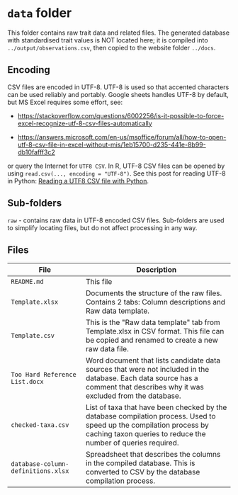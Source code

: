 # `data` folder

This folder contains raw trait data and related files. The generated database with standardised trait values is NOT located here; it is compiled into `../output/observations.csv`, then copied to the website folder `../docs`.

## Encoding

CSV files are encoded in UTF-8. UTF-8 is used so that accented
characters can be used reliably and portably.  Google sheets handles
UTF-8 by default, but MS Excel requires some effort, see:

- https://stackoverflow.com/questions/6002256/is-it-possible-to-force-excel-recognize-utf-8-csv-files-automatically

- https://answers.microsoft.com/en-us/msoffice/forum/all/how-to-open-utf-8-csv-file-in-excel-without-mis/1eb15700-d235-441e-8b99-db10fafff3c2

or query the Internet for `UTF8 CSV`.  In R, UTF-8 CSV files can be
opened by using `read.csv(..., encoding = "UTF-8")`. See this post for
reading UTF-8 in Python: [Reading a UTF8 CSV file with
Python](https://stackoverflow.com/questions/904041/reading-a-utf8-csv-file-with-python).


## Sub-folders

`raw` - contains raw data in UTF-8 encoded CSV files. Sub-folders are used to simplify locating files, but do not affect processing in any way.

## Files

| File | Description |
| ---- | ----------- |
| `README.md` | This file |
| `Template.xlsx` | Documents the structure of the raw files. Contains 2 tabs: Column descriptions and Raw data template. |
| `Template.csv` | This is the "Raw data template" tab from Template.xlsx in CSV format. This file can be copied and renamed to create a new raw data file. |
| `Too Hard Reference List.docx` | Word document that lists candidate data sources that were not included in the database. Each data source has a comment that describes why it was excluded from the database. |
| `checked-taxa.csv` | List of taxa that have been checked by the database compilation process. Used to speed up the compilation process by caching taxon queries to reduce the number of queries required. |
| `database-column-definitions.xlsx` | Spreadsheet that describes the columns in the compiled database. This is converted to CSV by the database compilation process. |

